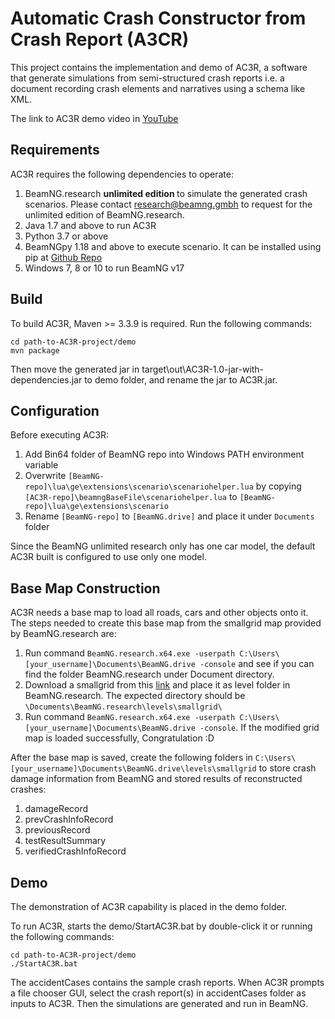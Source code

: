 # Automatic Crash Constructor from Crash Report (A3CR) 

This project contains the implementation and demo of AC3R, a software that generate simulations from semi-structured crash reports i.e. a document recording crash elements and narratives using a schema like XML.

The link to AC3R demo video in [YouTube](https://www.youtube.com/watch?v=V708fDG_ux8)


## Requirements

AC3R requires the following dependencies to operate: 

1. BeamNG.research <b> unlimited edition </b> to simulate the generated crash scenarios. Please contact research@beamng.gmbh to request for the unlimited edition of BeamNG.research.
2. Java 1.7 and above to run AC3R
3. Python 3.7 or above
4. BeamNGpy 1.18 and above to execute scenario. It can be installed using pip at [Github Repo](https://github.com/BeamNG/BeamNGpy)
5. Windows 7, 8 or 10 to run BeamNG v17

## Build

To build AC3R, Maven >= 3.3.9 is required. Run the following commands:

```
cd path-to-AC3R-project/demo
mvn package
```

Then move the generated jar in target\out\AC3R-1.0-jar-with-dependencies.jar to demo folder, and rename the jar to AC3R.jar.

## Configuration

Before executing AC3R:

1. Add Bin64 folder of BeamNG repo into Windows PATH environment variable
2. Overwrite `[BeamNG-repo]\lua\ge\extensions\scenario\scenariohelper.lua` by copying `[AC3R-repo]\beamngBaseFile\scenariohelper.lua` to `[BeamNG-repo]\lua\ge\extensions\scenario`
3. Rename `[BeamNG-repo]` to `[BeamNG.drive]` and place it under `Documents` folder

Since the BeamNG unlimited research only has one car model, the default AC3R built is configured to use only one model.

## Base Map Construction

AC3R needs a base map to load all roads, cars and other objects onto it. The steps needed to create this base map from the smallgrid map provided by BeamNG.research are:

1. Run command `BeamNG.research.x64.exe -userpath C:\Users\[your_username]\Documents\BeamNG.drive -console` and see if you can find the folder BeamNG.research under Document directory.
2. Download a smallgrid from this [link](https://www.dropbox.com/s/0xxhg5a7wv9au14/levels.7z?dl=0) and place it as level folder in BeamNG.research. The expected directory should be `\Documents\BeamNG.research\levels\smallgrid\`
3. Run command `BeamNG.research.x64.exe -userpath C:\Users\[your_username]\Documents\BeamNG.drive -console`. If the modified grid map is loaded successfully, Congratulation :D


After the base map is saved, create the following folders in `C:\Users\[your_username]\Documents\BeamNG.drive\levels\smallgrid` to store crash damage information from BeamNG and stored results of reconstructed crashes:

1. damageRecord
2. prevCrashInfoRecord
3. previousRecord
4. testResultSummary
5. verifiedCrashInfoRecord

## Demo

The demonstration of AC3R capability is placed in the demo folder.

To run AC3R, starts the demo/StartAC3R.bat by double-click it or running the following commands:

```
cd path-to-AC3R-project/demo
./StartAC3R.bat
```

The accidentCases contains the sample crash reports. When AC3R prompts a file chooser GUI, select the crash report(s) in accidentCases folder as inputs to AC3R. Then the simulations are generated and run in BeamNG.
